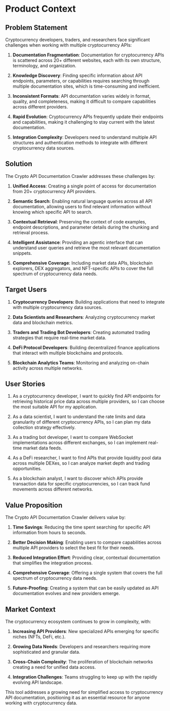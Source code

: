 # Product Context

## Problem Statement

Cryptocurrency developers, traders, and researchers face significant challenges when working with multiple cryptocurrency APIs:

1. **Documentation Fragmentation**: Documentation for cryptocurrency APIs is scattered across 20+ different websites, each with its own structure, terminology, and organization.

2. **Knowledge Discovery**: Finding specific information about API endpoints, parameters, or capabilities requires searching through multiple documentation sites, which is time-consuming and inefficient.

3. **Inconsistent Formats**: API documentation varies widely in format, quality, and completeness, making it difficult to compare capabilities across different providers.

4. **Rapid Evolution**: Cryptocurrency APIs frequently update their endpoints and capabilities, making it challenging to stay current with the latest documentation.

5. **Integration Complexity**: Developers need to understand multiple API structures and authentication methods to integrate with different cryptocurrency data sources.

## Solution

The Crypto API Documentation Crawler addresses these challenges by:

1. **Unified Access**: Creating a single point of access for documentation from 20+ cryptocurrency API providers.

2. **Semantic Search**: Enabling natural language queries across all API documentation, allowing users to find relevant information without knowing which specific API to search.

3. **Contextual Retrieval**: Preserving the context of code examples, endpoint descriptions, and parameter details during the chunking and retrieval process.

4. **Intelligent Assistance**: Providing an agentic interface that can understand user queries and retrieve the most relevant documentation snippets.

5. **Comprehensive Coverage**: Including market data APIs, blockchain explorers, DEX aggregators, and NFT-specific APIs to cover the full spectrum of cryptocurrency data needs.

## Target Users

1. **Cryptocurrency Developers**: Building applications that need to integrate with multiple cryptocurrency data sources.

2. **Data Scientists and Researchers**: Analyzing cryptocurrency market data and blockchain metrics.

3. **Traders and Trading Bot Developers**: Creating automated trading strategies that require real-time market data.

4. **DeFi Protocol Developers**: Building decentralized finance applications that interact with multiple blockchains and protocols.

5. **Blockchain Analytics Teams**: Monitoring and analyzing on-chain activity across multiple networks.

## User Stories

1. As a cryptocurrency developer, I want to quickly find API endpoints for retrieving historical price data across multiple providers, so I can choose the most suitable API for my application.

2. As a data scientist, I want to understand the rate limits and data granularity of different cryptocurrency APIs, so I can plan my data collection strategy effectively.

3. As a trading bot developer, I want to compare WebSocket implementations across different exchanges, so I can implement real-time market data feeds.

4. As a DeFi researcher, I want to find APIs that provide liquidity pool data across multiple DEXes, so I can analyze market depth and trading opportunities.

5. As a blockchain analyst, I want to discover which APIs provide transaction data for specific cryptocurrencies, so I can track fund movements across different networks.

## Value Proposition

The Crypto API Documentation Crawler delivers value by:

1. **Time Savings**: Reducing the time spent searching for specific API information from hours to seconds.

2. **Better Decision Making**: Enabling users to compare capabilities across multiple API providers to select the best fit for their needs.

3. **Reduced Integration Effort**: Providing clear, contextual documentation that simplifies the integration process.

4. **Comprehensive Coverage**: Offering a single system that covers the full spectrum of cryptocurrency data needs.

5. **Future-Proofing**: Creating a system that can be easily updated as API documentation evolves and new providers emerge.

## Market Context

The cryptocurrency ecosystem continues to grow in complexity, with:

1. **Increasing API Providers**: New specialized APIs emerging for specific niches (NFTs, DeFi, etc.).

2. **Growing Data Needs**: Developers and researchers requiring more sophisticated and granular data.

3. **Cross-Chain Complexity**: The proliferation of blockchain networks creating a need for unified data access.

4. **Integration Challenges**: Teams struggling to keep up with the rapidly evolving API landscape.

This tool addresses a growing need for simplified access to cryptocurrency API documentation, positioning it as an essential resource for anyone working with cryptocurrency data.
